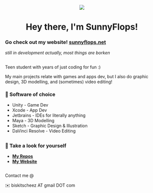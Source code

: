 <p align="center"><img src="https://github.com/user-attachments/assets/267d2fe7-def5-4b71-916a-f0ded73a4bcb"></p>

<div id="toc">
  <ul align="center" style="list-style: none">
    <summary>
      <h1>
        Hey there, I'm SunnyFlops!
      </h1>
    </summary>
  </ul>
</div>

### Go check out my website! [sunnyflops.net](https://sunnyflops.net)
_still in development actually, most things are borken_

##

Teen student with years of just coding for fun :)

My main projects relate with games and apps dev, but I also do graphic design, 3D modelling, and (sometimes) video editing!

### 🔨 Software of choice
- Unity - Game Dev
- Xcode - App Dev
- Jetbrains - IDEs for literally anything
- Maya - 3D Modelling
- Sketch - Graphic Design & Illustration
- DaVinci Resolve - Video Editing

##

### 👀 Take a look for yourself

- **[My Repos](https://github.com/SunnyFloppyDiskStudios?tab=repositories)**
- **[My Website](https://sunnyflops.net)**

##

Contact me @

✉️ biskitscheez AT gmail DOT com
